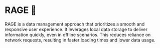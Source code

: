 # RAGE 🌋

RAGE is a data management approach that prioritizes a smooth and responsive user experience. It leverages local data storage to deliver information quickly, even in offline scenarios. This reduces reliance on network requests, resulting in faster loading times and lower data usage.
